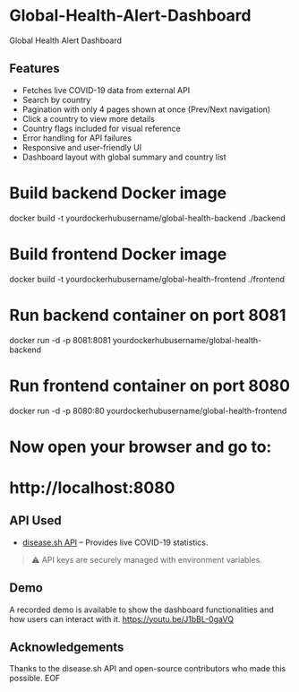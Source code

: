 # Global-Health-Alert-Dashboard
Global Health Alert Dashboard

##  Features
- Fetches live COVID-19 data from external API
- Search by country
- Pagination with only 4 pages shown at once (Prev/Next navigation)
- Click a country to view more details
- Country flags included for visual reference
- Error handling for API failures
- Responsive and user-friendly UI
- Dashboard layout with global summary and country list

# Build backend Docker image
docker build -t yourdockerhubusername/global-health-backend ./backend

# Build frontend Docker image
docker build -t yourdockerhubusername/global-health-frontend ./frontend

# Run backend container on port 8081
docker run -d -p 8081:8081 yourdockerhubusername/global-health-backend

# Run frontend container on port 8080
docker run -d -p 8080:80 yourdockerhubusername/global-health-frontend

# Now open your browser and go to:
# http://localhost:8080

##  API Used
- [disease.sh API](https://disease.sh) – Provides live COVID-19 statistics.

> ⚠ API keys are securely managed with environment variables.

##  Demo
A recorded demo is available to show the dashboard functionalities and how users can interact with it.
https://youtu.be/J1bBL-0gaVQ

##  Acknowledgements
Thanks to the disease.sh API and open-source contributors who made this possible.
EOF
